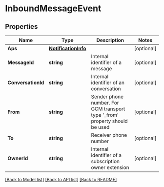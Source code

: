 # InboundMessageEvent

## Properties

Name | Type | Description | Notes
------------ | ------------- | ------------- | -------------
**Aps** | [**NotificationInfo**](NotificationInfo.md) |  | [optional] 
**MessageId** | **string** | Internal identifier of a message | [optional] 
**ConversationId** | **string** | Internal identifier of an conversation | [optional] 
**From** | **string** | Sender phone number. For GCM transport type &#39;_from&#39; property should be used | [optional] 
**To** | **string** | Receiver phone number | [optional] 
**OwnerId** | **string** | Internal identifier of a subscription owner extension | [optional] 

[[Back to Model list]](../README.md#documentation-for-models) [[Back to API list]](../README.md#documentation-for-api-endpoints) [[Back to README]](../README.md)


